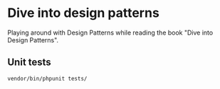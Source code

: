 # Dive into design patterns
Playing around with Design Patterns while reading the book "Dive into Design Patterns".

## Unit tests
```
vendor/bin/phpunit tests/
```
